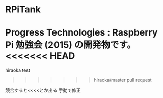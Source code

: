 # RPiTank
Progress Technologies : Raspberry Pi 勉強会 (2015) の開発物です。
<<<<<<< HEAD
=======

hiraoka test
>>>>>>> hiraoka/master
pull request

競合すると<<<<とか出る
手動で修正